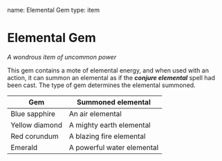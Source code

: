 name: Elemental Gem
type: item

# Elemental Gem 
_A wondrous item of uncommon power_ 

This gem contains a mote of elemental energy, and when used with an action, it can summon an elemental as if the **_conjure elemental_** spell had been cast. The type of gem determines the elemental summoned. 

| Gem            | Summoned elemental |
|----------------|--------------------|
| Blue sapphire  | An air elemental      |
| Yellow diamond | A mighty earth elemental    |
| Red corundum   | A blazing fire elemental     |
| Emerald        | A powerful water elemental    |